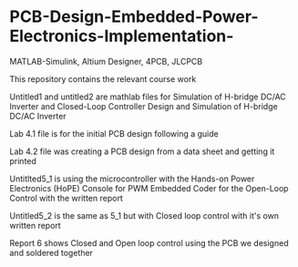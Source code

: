 # PCB-Design-Embedded-Power-Electronics-Implementation-
MATLAB-Simulink, Altium Designer, 4PCB, JLCPCB 

This repository contains the relevant course work 

Untitled1 and untitled2 are mathlab files for Simulation of H-bridge DC/AC Inverter and Closed-Loop Controller Design and Simulation of H-bridge DC/AC Inverter 

Lab 4.1 file is for the initial PCB design following a guide

Lab 4.2 file was creating a PCB design from a data sheet and getting it printed

Untitlted5_1 is using the microcontroller with the Hands-on Power Electronics (HoPE) Console for PWM Embedded Coder for the Open-Loop Control with the written report

Untitled5_2 is the same as 5_1 but with Closed loop control with it's own written report

Report 6 shows Closed and Open loop control using the PCB we designed and soldered together
